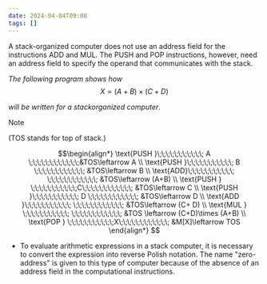 ```yaml
---
date: 2024-04-04T09:08
tags: []
---
```

A stack-organized computer does not use an address field for the instructions ADD and MUL. The PUSH and POP instructions, however, need an address field to specify the operand that communicates with the stack.

*The following program shows how* 
$$X = (A + B) \times (C + D)$$

*will be written for a stackorganized computer*. 

>[!Note]
> (TOS stands for top of stack.)

$$\begin{align*}
\text{PUSH  }\;\;\;\;\;\;\;\;\;\;\; A \;\;\;\;\;\;\;\;\;\;\;\;&TOS\leftarrow A \\
\text{PUSH  }\;\;\;\;\;\;\;\;\;\;\; B \;\;\;\;\;\;\;\;\;\;\;\; &TOS\leftarrow B \\
\text{ADD}\;\;\;\;\;\;\;\;\;\;\;  \;\;\;\;\;\;\;\;\;\;\;\; &TOS\leftarrow (A+B) \\
\text{PUSH } \;\;\;\;\;\;\;\;\;\;\;C\;\;\;\;\;\;\;\;\;\;\;\;  &TOS\leftarrow C  \\
\text{PUSH  }\;\;\;\;\;\;\;\;\;\;\; D \;\;\;\;\;\;\;\;\;\;\;\; &TOS\leftarrow D \\
\text{ADD   }\;\;\;\;\;\;\;\;\;\;\; \;\;\;\;\;\;\;\;\;\;\;\; &TOS\leftarrow (C+ D) \\
\text{MUL  } \;\;\;\;\;\;\;\;\;\;\; \;\;\;\;\;\;\;\;\;\;\;\;  &TOS \leftarrow  (C+D)\times (A+B) \\
\text{POP  } \;\;\;\;\;\;\;\;\;\;\;X\;\;\;\;\;\;\;\;\;\;\;\;  &M[X]\leftarrow TOS
\end{align*}
$$

- To evaluate arithmetic expressions in a stack computer, it is necessary to convert the expression into reverse Polish notation. The name "zero-address" is given to this type of computer because of the absence of an address field in the computational instructions.